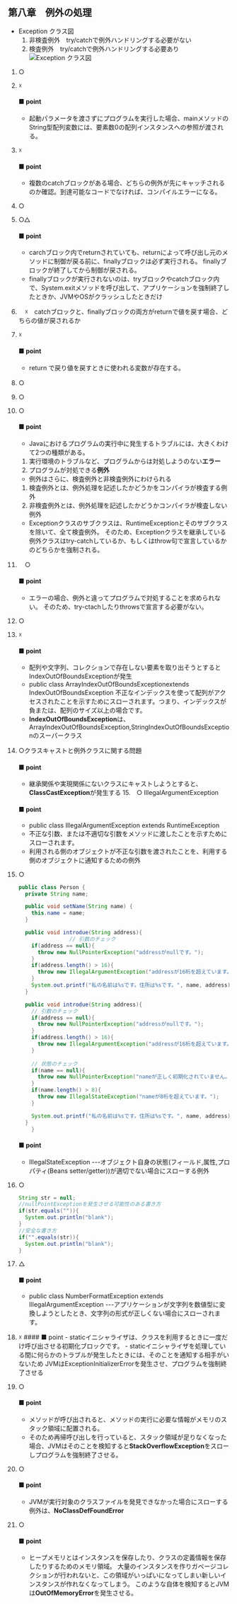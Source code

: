 ## 第八章　例外の処理

 - Exception クラス図  
      1. 非検査例外　try/catchで例外ハンドリングする必要がない
      1. 検査例外　try/catchで例外ハンドリングする必要あり
      ![Exception クラス図](https://github.com/tom0125/java/blob/master/image/Exception%20%E3%82%AF%E3%83%A9%E3%82%B9%E5%9B%B3.jpg)

1. ○
2. ☓
    #### ■ point
    - 起動パラメータを渡さずにプログラムを実行した場合、mainメソッドのString型配列変数には、要素数0の配列インスタンスへの参照が渡される。
3. ☓
    #### ■ point
    - 複数のcatchブロックがある場合、どちらの例外が先にキャッチされるのか確認。到達可能なコードでなければ、コンパイルエラーになる。
4. ○
5. ○△
    #### ■ point
    - carchブロック内でreturnされていても、returnによって呼び出し元のメソッドに制御が戻る前に、finallyブロックは必ず実行される。
      finallyブロックが終了してから制御が戻される。
    - finallyブロックが実行されないのは、tryブロックやcatchブロック内で、System.exitメソッドを呼び出して、アプリケーションを強制終了したときか、JVMやOSがクラッシュしたときだけ
6. 　☓　catchブロックと、finallyブロックの両方がreturnで値を戻す場合、どちらの値が戻されるか
    
7. ☓
    #### ■ point
    - return で戻り値を戻すときに使われる変数が存在する。
8. ○　
9. ○
10. ○
     #### ■ point
     - Javaにおけるプログラムの実行中に発生するトラブルには、大きくわけて2つの種類がある。
      1. 実行環境のトラブルなど、プログラムからは対処しようのない**エラー**
      1. プログラムが対処できる**例外**
     - 例外はさらに、検査例外と非検査例外にわけられる
      1. 検査例外とは、例外処理を記述したかどうかをコンパイラが検査する例外
      1. 非検査例外とは、例外処理を記述したかどうかコンパイラが検査しない例外
     - Exceptionクラスのサブクラスは、RuntimeExceptionとそのサブクラスを除いて、全て検査例外。
      そのため、Exceptionクラスを継承している例外クラスはtry-catchしているか、もしくはthrow句で宣言しているかのどちらかを強制される。
11. 　○　
    #### ■ point
    - エラーの場合、例外と違ってプログラムで対処することを求められない。
      そのため、try-ctachしたりthrowsで宣言する必要がない。
12. ○
13. ☓
     #### ■ point
     - 配列や文字列、コレクションで存在しない要素を取り出そうとするとIndexOutOfBoundsExceptionが発生
     - public class ArrayIndexOutOfBoundsExceptionextends IndexOutOfBoundsException
      不正なインデックスを使って配列がアクセスされたことを示すためにスローされます。つまり、インデックスが負または、配列のサイズ以上の場合です。
     - **IndexOutOfBoundsException**は、ArrayIndexOutOfBoundsException,StringIndexOutOfBoundsExceptionのスーパークラス
14. ○クラスキャストと例外クラスに関する問題
    #### ■ point
    - 継承関係や実現関係にないクラスにキャストしようとすると、**ClassCastException**が発生する
15.　○ IllegalArgumentException
    #### ■ point
    - public class IllegalArgumentException extends RuntimeException
    - 不正な引数、または不適切な引数をメソッドに渡したことを示すためにスローされます。
    - 利用される側のオブジェクトが不正な引数を渡されたことを、利用する側のオブジェクトに通知するための例外

16. ○
    ```java
    public class Person {
      private String name;

      public void setName(String name) {
        this.name = name;
      }

      public void introdue(String address){
                    // 引数のチェック
        if(address == null){
          throw new NullPointerException("addressがnullです。");
        }
        if(address.length() > 16){
          throw new IllegalArgumentException("addressが16桁を超えています。");
        }
        System.out.printf("私の名前は%sです。住所は%sです。", name, address);
      }

      public void introdue(String address){
        // 引数のチェック
        if(address == null){
          throw new NullPointerException("addressがnullです。");
        }
        if(address.length() > 16){
          throw new IllegalArgumentException("addressが16桁を超えています。");
        }
        
        // 状態のチェック
        if(name == null){
          throw new NullPointerException("nameが正しく初期化されていません。");
        }
        if(name.length() > 8){
          throw new IllegalStateException("nameが8桁を超えています。");
        }

        System.out.printf("私の名前は%sです。住所は%sです。", name, address);
      }
        }
    ```
    #### ■ point
    - IllegalStateException ---オブジェクト自身の状態(フィールド,属性,プロパティ(Beans setter/getter))が適切でない場合にスローする例外

17. ○
    ```java
    String str = null;
    //nullPointExceptionを発生させる可能性のある書き方
    if(str.equals("")){
      System.out.println("blank");
    }
    //安全な書き方
    if("".equals(str)){
      System.out.println("blank");
    }


    ```
18. △
    #### ■ point
    - public class NumberFormatException extends IllegalArgumentException ---アプリケーションが文字列を数値型に変換しようとしたとき、文字列の形式が正しくない場合にスローされます。
19.  ☓
    #### ■ point
    - staticイニシャライザは、クラスを利用するときに一度だけ呼び出させる初期化ブロックです。
    - staticイニシャライザを処理している間に何らかのトラブルが発生したときには、そのことを通知する相手がいないため
      JVMはExceptionInitializerErrorを発生させ、プログラムを強制終了させる
20. ○
    #### ■ point
    - メソッドが呼び出されると、メソッドの実行に必要な情報がメモリのスタック領域に配置される。
    - そのため再帰呼び出しを行っていると、スタック領域が足りなくなった場合、JVMはそのことを検知すると**StackOverflowException**をスローしプログラムを強制終了させる。
21. ○
    #### ■ point
    - JVMが実行対象のクラスファイルを発見できなかった場合にスローする例外は、**NoClassDefFoundError**
22. ○
    #### ■ point
    - ヒープメモリとはインスタンスを保存したり、クラスの定義情報を保存したりするためのメモリ領域。
      大量のインスタンスを作りガベージコレクションが行われないと、この領域がいっぱいになってしまい新しいインスタンスが作れなくなってしまう。
      このような自体を検知するとJVMは**OutOfMemoryError**を発生させる。